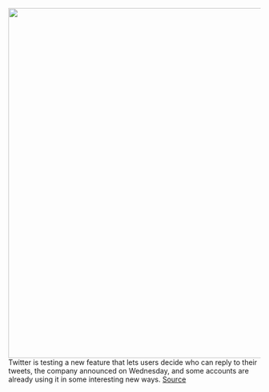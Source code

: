 <img src='https://cdn.vox-cdn.com/thumbor/V9b4AHr67ShWRARjRM0kjqjIUnU=/0x0:2040x1360/1200x800/filters:focal(857x517:1183x843)/cdn.vox-cdn.com/uploads/chorus_image/image/66835793/acastro_180827_1777_0002.0.jpg' width='700px' /><br/>
Twitter is testing a new feature that lets users decide who can reply to their tweets, the company announced on Wednesday, and some accounts are already using it in some interesting new ways.
<a href='https://www.theverge.com/2020/5/23/21266969/twitter-new-reply-limiting-feature-how-using-changing-talk'> Source <a/>